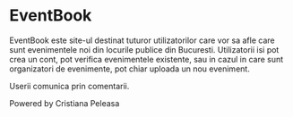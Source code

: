 EventBook
=========


EventBook este site-ul destinat tuturor utilizatorilor care vor sa afle care sunt evenimentele noi din locurile publice din Bucuresti.
Utilizatorii isi pot crea un cont, pot verifica evenimentele existente, sau in cazul in care sunt organizatori de evenimente, pot chiar uploada un nou eveniment.

Userii comunica prin comentarii.


Powered by Cristiana Peleasa
